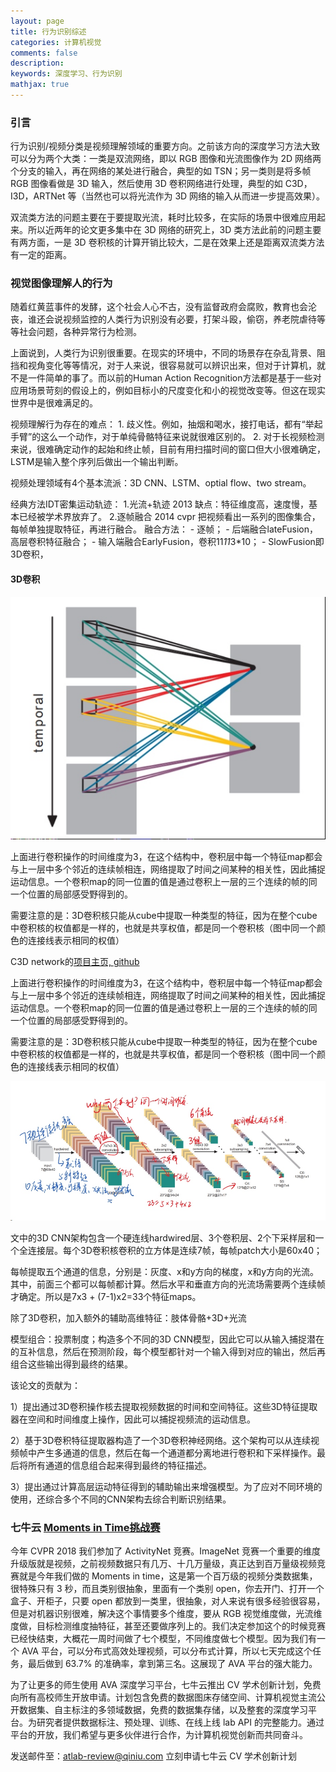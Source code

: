 ```yaml
---
layout: page
title: 行为识别综述
categories: 计算机视觉
comments: false
description: 
keywords: 深度学习、行为识别
mathjax: true
---
```


### 引言

行为识别/视频分类是视频理解领域的重要方向。之前该方向的深度学习方法大致可以分为两个大类：一类是双流网络，即以 RGB 图像和光流图像作为 2D 网络两个分支的输入，再在网络的某处进行融合，典型的如 TSN；另一类则是将多帧 RGB 图像看做是 3D 输入，然后使用 3D 卷积网络进行处理，典型的如 C3D，I3D，ARTNet 等（当然也可以将光流作为 3D 网络的输入从而进一步提高效果）。

双流类方法的问题主要在于要提取光流，耗时比较多，在实际的场景中很难应用起来。所以近两年的论文更多集中在 3D 网络的研究上，3D 类方法此前的问题主要有两方面，一是 3D 卷积核的计算开销比较大，二是在效果上还是距离双流类方法有一定的距离。



### 视觉图像理解人的行为

随着红黄蓝事件的发酵，这个社会人心不古，没有监督政府会腐败，教育也会沦丧，谁还会说视频监控的人类行为识别没有必要，打架斗殴，偷窃，养老院虐待等等社会问题，各种异常行为检测。


上面说到，人类行为识别很重要。在现实的环境中，不同的场景存在杂乱背景、阻挡和视角变化等等情况，对于人来说，很容易就可以辨识出来，但对于计算机，就不是一件简单的事了。而以前的Human Action Recognition方法都是基于一些对应用场景苛刻的假设上的，例如目标小的尺度变化和小的视觉改变等。但这在现实世界中是很难满足的。



视频理解行为存在的难点：
	1. 歧义性。例如，抽烟和喝水，接打电话，都有“举起手臂”的这么一个动作，对于单纯骨骼特征来说就很难区别的。
	2. 对于长视频检测来说，很难确定动作的起始和终止帧，目前有用扫描时间的窗口但大小很难确定，LSTM是输入整个序列后做出一个输出判断。

视频处理领域有4个基本流派：3D CNN、LSTM、optial flow、two stream。

经典方法IDT密集运动轨迹：
1.光流+轨迹 2013
缺点：特征维度高，速度慢，基本已经被学术界放弃了。
2.逐帧融合 2014 cvpr
把视频看出一系列的图像集合，每帧单独提取特征，再进行融合。
融合方法：
	- 逐帧； 
	- 后端融合lateFusion，高层卷积特征融合；
	- 输入端融合EarlyFusion，卷积11*11*3*10；
	- SlowFusion即3D卷积，

#### 3D卷积


![](/images/blog/2018-10-09-15-28-34.jpg)

上面进行卷积操作的时间维度为3，在这个结构中，卷积层中每一个特征map都会与上一层中多个邻近的连续帧相连，网络提取了时间之间某种的相关性，因此捕捉运动信息。一个卷积map的同一位置的值是通过卷积上一层的三个连续的帧的同一个位置的局部感受野得到的。 

需要注意的是：3D卷积核只能从cube中提取一种类型的特征，因为在整个cube中卷积核的权值都是一样的，也就是共享权值，都是同一个卷积核（图中同一个颜色的连接线表示相同的权值）


C3D network的[项目主页, ](http://vlg.cs.dartmouth.edu/c3d/)[github](https://github.com/facebook/C3D)

上面进行卷积操作的时间维度为3，在这个结构中，卷积层中每一个特征map都会与上一层中多个邻近的连续帧相连，网络提取了时间之间某种的相关性，因此捕捉运动信息。一个卷积map的同一位置的值是通过卷积上一层的三个连续的帧的同一个位置的局部感受野得到的。 

需要注意的是：3D卷积核只能从cube中提取一种类型的特征，因为在整个cube中卷积核的权值都是一样的，也就是共享权值，都是同一个卷积核（图中同一个颜色的连接线表示相同的权值）


![](/images/blog/2018-10-09-15-33-05.jpg)



 文中的3D CNN架构包含一个硬连线hardwired层、3个卷积层、2个下采样层和一个全连接层。每个3D卷积核卷积的立方体是连续7帧，每帧patch大小是60x40；

每帧提取五个通道的信息，分别是：灰度、x和y方向的梯度，x和y方向的光流。其中，前面三个都可以每帧都计算。然后水平和垂直方向的光流场需要两个连续帧才确定。所以是7x3 + (7-1)x2=33个特征maps。

除了3D卷积，加入额外的辅助高维特征：肢体骨骼+3D+光流

模型组合：投票制度；构造多个不同的3D CNN模型，因此它可以从输入捕捉潜在的互补信息，然后在预测阶段，每个模型都针对一个输入得到对应的输出，然后再组合这些输出得到最终的结果。

  该论文的贡献为：

1）提出通过3D卷积操作核去提取视频数据的时间和空间特征。这些3D特征提取器在空间和时间维度上操作，因此可以捕捉视频流的运动信息。

2）基于3D卷积特征提取器构造了一个3D卷积神经网络。这个架构可以从连续视频帧中产生多通道的信息，然后在每一个通道都分离地进行卷积和下采样操作。最后将所有通道的信息组合起来得到最终的特征描述。

3）提出通过计算高层运动特征得到的辅助输出来增强模型。为了应对不同环境的使用，还综合多个不同的CNN架构去综合判断识别结果。



### 七牛云 [Moments in Time挑战赛](https://mp.weixin.qq.com/s?__biz=MjM5NzAwNDI4Mg==&mid=2652194423&idx=1&sn=8d2ba45e5067703b5f7883aa7bbd8dca&chksm=bd0170e28a76f9f4ebb08e987c10dc0de72ed6c8333e0ce6c3248d95314dc426ab0bc174e6a0&scene=21#wechat_redirect)

今年 CVPR 2018 我们参加了 ActivityNet 竞赛。ImageNet 竞赛一个重要的维度升级版就是视频，之前视频数据只有几万、十几万量级，真正达到百万量级视频竞赛就是今年我们做的 Moments in time，这是第一个百万级的视频分类数据集，很特殊只有 3 秒，而且类别很抽象，里面有一个类别 open，你去开门、打开一个盒子、开柜子，只要 open 都放到一类里，很抽象，对人来说有很多经验很容易，但是对机器识别很难，解决这个事情要多个维度，要从 RGB 视觉维度做，光流维度做，目标检测维度抽特征，甚至还要做序列上的。我们决定参加这个的时候竞赛已经快结束，大概花一周时间做了七个模型，不同维度做七个模型。因为我们有一个 AVA 平台，可以分布式高效处理视频，可以分布式计算，所以七天完成这个任务，最后做到 63.7% 的准确率，拿到第三名。这展现了 AVA 平台的强大能力。

为了让更多的师生使用 AVA 深度学习平台，七牛云推出 CV 学术创新计划，免费向所有高校师生开放申请。计划包含免费的数据图床存储空间、计算机视觉主流公开数据集、自主标注的多领域数据，免费的数据集存储，以及整套的深度学习平台。为研究者提供数据标注、预处理、训练、在线上线 lab API 的完整能力。通过平台的开放，我们希望与更多伙伴进行合作，为计算机视觉创新而共同奋斗。

发送邮件至：atlab-review@qiniu.com
立刻申请七牛云 CV 学术创新计划





